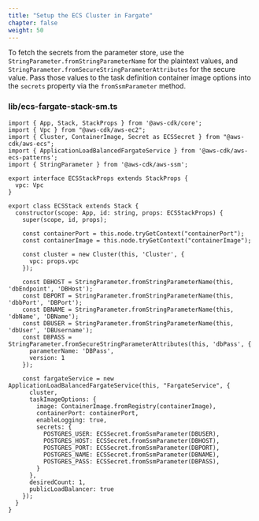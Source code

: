 ```yaml
---
title: "Setup the ECS Cluster in Fargate"
chapter: false
weight: 50
---
```


To fetch the secrets from the parameter store, use the `StringParameter.fromStringParameterName` for the plaintext values, and `StringParameter.fromSecureStringParameterAttributes` for the secure value.  Pass those values to the task definition container image options into the `secrets` property via the `fromSsmParameter` method. 

### lib/ecs-fargate-stack-sm.ts
```
import { App, Stack, StackProps } from '@aws-cdk/core';
import { Vpc } from "@aws-cdk/aws-ec2";
import { Cluster, ContainerImage, Secret as ECSSecret } from "@aws-cdk/aws-ecs";
import { ApplicationLoadBalancedFargateService } from '@aws-cdk/aws-ecs-patterns';
import { StringParameter } from '@aws-cdk/aws-ssm';

export interface ECSStackProps extends StackProps {
  vpc: Vpc
}

export class ECSStack extends Stack {
  constructor(scope: App, id: string, props: ECSStackProps) {
    super(scope, id, props);

    const containerPort = this.node.tryGetContext("containerPort");
    const containerImage = this.node.tryGetContext("containerImage");

    const cluster = new Cluster(this, 'Cluster', {
      vpc: props.vpc
    });

    const DBHOST = StringParameter.fromStringParameterName(this, 'dbEndpoint', 'DBHost');
    const DBPORT = StringParameter.fromStringParameterName(this, 'dbbPort', 'DBPort');
    const DBNAME = StringParameter.fromStringParameterName(this, 'dbName', 'DBName');
    const DBUSER = StringParameter.fromStringParameterName(this, 'dbUser', 'DBUsername');
    const DBPASS = StringParameter.fromSecureStringParameterAttributes(this, 'dbPass', {
      parameterName: 'DBPass',
      version: 1
    });

    const fargateService = new ApplicationLoadBalancedFargateService(this, "FargateService", {
      cluster,
      taskImageOptions: {
        image: ContainerImage.fromRegistry(containerImage),
        containerPort: containerPort,
        enableLogging: true,
        secrets: {
          POSTGRES_USER: ECSSecret.fromSsmParameter(DBUSER),
          POSTGRES_HOST: ECSSecret.fromSsmParameter(DBHOST),
          POSTGRES_PORT: ECSSecret.fromSsmParameter(DBPORT),
          POSTGRES_NAME: ECSSecret.fromSsmParameter(DBNAME),
          POSTGRES_PASS: ECSSecret.fromSsmParameter(DBPASS),
        }
      },
      desiredCount: 1,
      publicLoadBalancer: true
    });
  }
}
```

